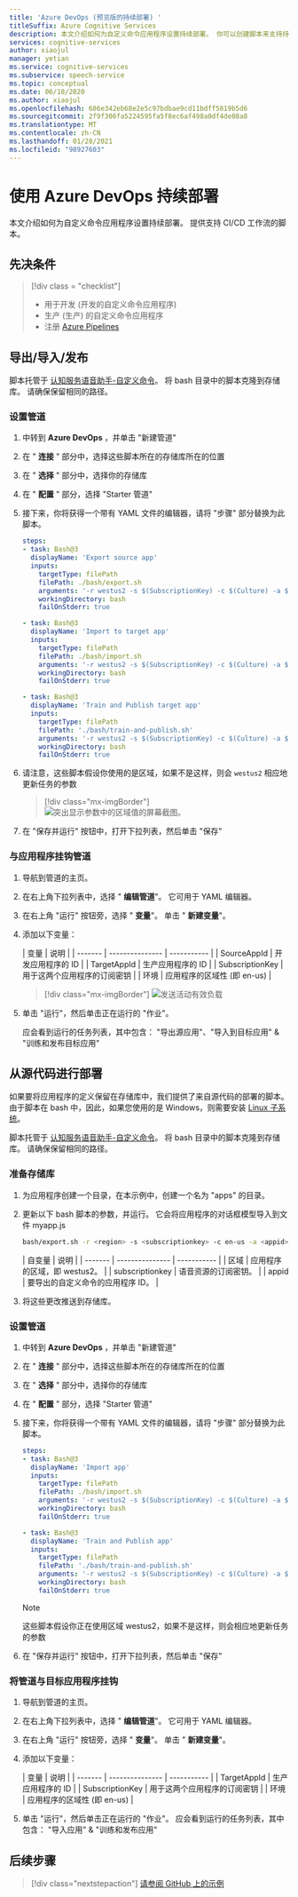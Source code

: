 ```yaml
---
title: 'Azure DevOps (预览版的持续部署) '
titleSuffix: Azure Cognitive Services
description: 本文介绍如何为自定义命令应用程序设置持续部署。 你可以创建脚本来支持持续部署工作流。
services: cognitive-services
author: xiaojul
manager: yetian
ms.service: cognitive-services
ms.subservice: speech-service
ms.topic: conceptual
ms.date: 06/18/2020
ms.author: xiaojul
ms.openlocfilehash: 686e342eb68e2e5c97bdbae9cd11bdff5819b5d6
ms.sourcegitcommit: 2f9f306fa5224595fa5f8ec6af498a0df4de08a8
ms.translationtype: MT
ms.contentlocale: zh-CN
ms.lasthandoff: 01/28/2021
ms.locfileid: "98927603"
---
```

# <a name="continuous-deployment-with-azure-devops"></a>使用 Azure DevOps 持续部署

本文介绍如何为自定义命令应用程序设置持续部署。 提供支持 CI/CD 工作流的脚本。

## <a name="prerequisite"></a>先决条件
> [!div class = "checklist"]
> * 用于开发 (开发的自定义命令应用程序) 
> * 生产 (生产) 的自定义命令应用程序
> * 注册 [Azure Pipelines](/azure/devops/pipelines/get-started/pipelines-sign-up)

## <a name="exportimportpublish"></a>导出/导入/发布

脚本托管于 [认知服务语音助手-自定义命令](https://github.com/Azure-Samples/Cognitive-Services-Voice-Assistant/tree/master/custom-commands)。 将 bash 目录中的脚本克隆到存储库。 请确保保留相同的路径。

### <a name="set-up-a-pipeline"></a>设置管道 

1. 中转到 **Azure DevOps** ，并单击 "新建管道"
1. 在 " **连接** " 部分中，选择这些脚本所在的存储库所在的位置
1. 在 " **选择** " 部分中，选择你的存储库
1. 在 " **配置** " 部分，选择 "Starter 管道"
1. 接下来，你将获得一个带有 YAML 文件的编辑器，请将 "步骤" 部分替换为此脚本。

    ```YAML
    steps:
    - task: Bash@3
      displayName: 'Export source app'
      inputs:
        targetType: filePath
        filePath: ./bash/export.sh
        arguments: '-r westus2 -s $(SubscriptionKey) -c $(Culture) -a $(SourceAppId) -f ExportedDialogModel.json'
        workingDirectory: bash
        failOnStderr: true
    
    - task: Bash@3
      displayName: 'Import to target app'
      inputs:
        targetType: filePath
        filePath: ./bash/import.sh
        arguments: '-r westus2 -s $(SubscriptionKey) -c $(Culture) -a $(TargetAppId) -f ExportedDialogModel.json'
        workingDirectory: bash
        failOnStderr: true
    
    - task: Bash@3
      displayName: 'Train and Publish target app'
      inputs:
        targetType: filePath
        filePath: './bash/train-and-publish.sh'
        arguments: '-r westus2 -s $(SubscriptionKey) -c $(Culture) -a $(TargetAppId)'
        workingDirectory: bash
        failOnStderr: true
    ```
    
1. 请注意，这些脚本假设你使用的是区域，如果不是这样，则会 `westus2` 相应地更新任务的参数

    > [!div class="mx-imgBorder"]
    > ![突出显示参数中的区域值的屏幕截图。](media/custom-commands/cicd-new-pipeline-yaml.png)

1. 在 "保存并运行" 按钮中，打开下拉列表，然后单击 "保存"

### <a name="hook-up-the-pipeline-with-your-application"></a>与应用程序挂钩管道

1. 导航到管道的主页。
1. 在右上角下拉列表中，选择 " **编辑管道**"。 它可用于 YAML 编辑器。 
1. 在右上角 "运行" 按钮旁，选择 " **变量**"。 单击 " **新建变量**"。
1. 添加以下变量：
    
    | 变量 | 说明 |
    | ------- | --------------- | ----------- |
    | SourceAppId | 开发应用程序的 ID |
    | TargetAppId | 生产应用程序的 ID |
    | SubscriptionKey | 用于这两个应用程序的订阅密钥 |
    | 环境 | 应用程序的区域性 (即 en-us)  |

    > [!div class="mx-imgBorder"]
    > ![发送活动有效负载](media/custom-commands/cicd-edit-pipeline-variables.png)

1. 单击 "运行"，然后单击正在运行的 "作业"。 

    应会看到运行的任务列表，其中包含： "导出源应用"、"导入到目标应用" & "训练和发布目标应用"

## <a name="deploy-from-source-code"></a>从源代码进行部署

如果要将应用程序的定义保留在存储库中，我们提供了来自源代码的部署的脚本。 由于脚本在 bash 中，因此，如果您使用的是 Windows，则需要安装 [Linux 子系统](/windows/wsl/install-win10)。

脚本托管于 [认知服务语音助手-自定义命令](https://github.com/Azure-Samples/Cognitive-Services-Voice-Assistant/tree/master/custom-commands)。 将 bash 目录中的脚本克隆到存储库。 请确保保留相同的路径。

### <a name="prepare-your-repository"></a>准备存储库

1. 为应用程序创建一个目录，在本示例中，创建一个名为 "apps" 的目录。
1. 更新以下 bash 脚本的参数，并运行。 它会将应用程序的对话框模型导入到文件 myapp.js
    ```BASH
    bash/export.sh -r <region> -s <subscriptionkey> -c en-us -a <appid> -f apps/myapp.json
    ```
    | 自变量 | 说明 |
    | ------- | --------------- | ----------- |
    | 区域 | 应用程序的区域，即 westus2。 |
    | subscriptionkey | 语音资源的订阅密钥。 |
    | appid | 要导出的自定义命令的应用程序 ID。 |

1. 将这些更改推送到存储库。

### <a name="set-up-a-pipeline"></a>设置管道 

1. 中转到 **Azure DevOps** ，并单击 "新建管道"
1. 在 " **连接** " 部分中，选择这些脚本所在的存储库所在的位置
1. 在 " **选择** " 部分中，选择你的存储库
1. 在 " **配置** " 部分，选择 "Starter 管道"
1. 接下来，你将获得一个带有 YAML 文件的编辑器，请将 "步骤" 部分替换为此脚本。

    ```YAML
    steps:
    - task: Bash@3
      displayName: 'Import app'
      inputs:
        targetType: filePath
        filePath: ./bash/import.sh
        arguments: '-r westus2 -s $(SubscriptionKey) -c $(Culture) -a $(TargetAppId) -f ../apps/myapp.json'
        workingDirectory: bash
        failOnStderr: true
    
    - task: Bash@3
      displayName: 'Train and Publish app'
      inputs:
        targetType: filePath
        filePath: './bash/train-and-publish.sh'
        arguments: '-r westus2 -s $(SubscriptionKey) -c $(Culture) -a $(TargetAppId)'
        workingDirectory: bash
        failOnStderr: true
    ```

    > [!NOTE]
    > 这些脚本假设你正在使用区域 westus2，如果不是这样，则会相应地更新任务的参数

1. 在 "保存并运行" 按钮中，打开下拉列表，然后单击 "保存"

### <a name="hook-up-the-pipeline-with-your-target-applications"></a>将管道与目标应用程序挂钩

1. 导航到管道的主页。
1. 在右上角下拉列表中，选择 " **编辑管道**"。 它可用于 YAML 编辑器。 
1. 在右上角 "运行" 按钮旁，选择 " **变量**"。 单击 " **新建变量**"。
1. 添加以下变量：

    | 变量 | 说明 |
    | ------- | --------------- | ----------- |
    | TargetAppId | 生产应用程序的 ID |
    | SubscriptionKey | 用于这两个应用程序的订阅密钥 |
    | 环境 | 应用程序的区域性 (即 en-us)  |

1. 单击 "运行"，然后单击正在运行的 "作业"。
    应会看到运行的任务列表，其中包含： "导入应用" & "训练和发布应用"

## <a name="next-steps"></a>后续步骤

> [!div class="nextstepaction"]
> [请参阅 GitHub 上的示例](https://aka.ms/speech/cc-samples)
